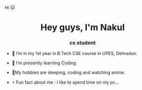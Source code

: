 Hi 🐱
<h1 align="center">Hey guys, I'm Nakul</h1>
<h3 align="center">cs student</h3>
 
- 🔭 I’m in my 1st year in B.Tech CSE course in UPES, Dehradun.
- 🌱 I’m presently learning Coding 
- 💬My hobbies are sleeping, coding and watching anime.
 
- ⚡ Fun fact about me :   I like to spend time on my pc...
